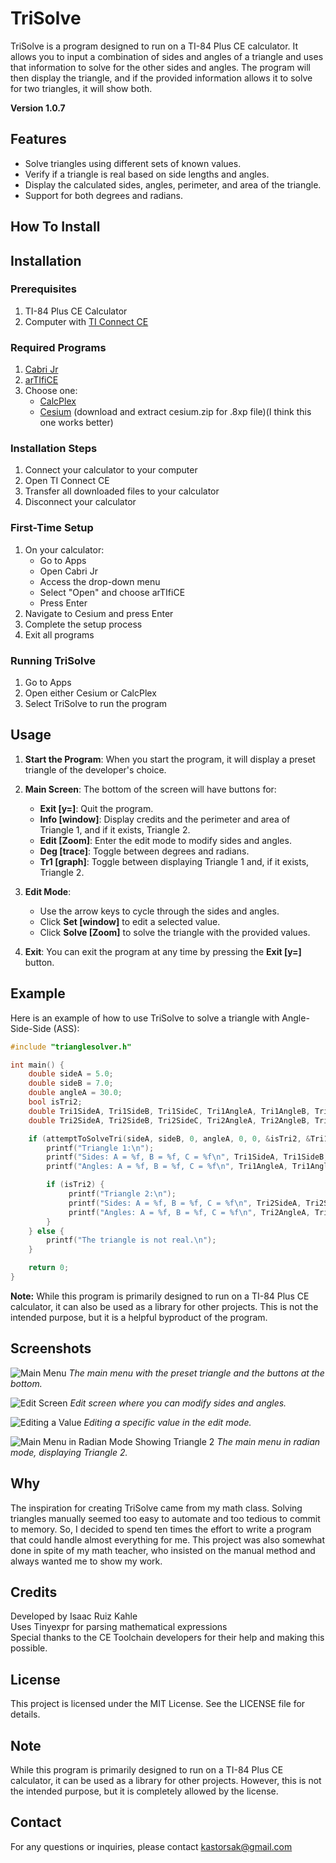 # TriSolve

TriSolve is a program designed to run on a TI-84 Plus CE calculator. It allows you to input a combination of sides and angles of a triangle and uses that information to solve for the other sides and angles. The program will then display the triangle, and if the provided information allows it to solve for two triangles, it will show both.

**Version 1.0.7**

## Features

- Solve triangles using different sets of known values.
- Verify if a triangle is real based on side lengths and angles.
- Display the calculated sides, angles, perimeter, and area of the triangle.
- Support for both degrees and radians.

## How To Install

## Installation

### Prerequisites
1. TI-84 Plus CE Calculator
2. Computer with [TI Connect CE](https://education.ti.com/en/products/computer-software/ti-connect-ce-sw)

### Required Programs
1. [Cabri Jr](https://education.ti.com/en/software/details/en/0549ed0d87e54e20aa2baa740269c229/83cabrijr)
2. [arTIfiCE](https://github.com/YvanTT/arTIfiCE/releases/download/v1.2/arTIfiCE.8xv)
3. Choose one:
    - [CalcPlex](https://calcplex.com/ti84plusce-jailbreak-tutorial/)
    - [Cesium](https://github.com/mateoconlechuga/cesium/releases) (download and extract cesium.zip for .8xp file)(I think this one works better)

### Installation Steps
1. Connect your calculator to your computer
2. Open TI Connect CE
3. Transfer all downloaded files to your calculator
4. Disconnect your calculator

### First-Time Setup
1. On your calculator:
    - Go to Apps
    - Open Cabri Jr
    - Access the drop-down menu
    - Select "Open" and choose arTIfiCE
    - Press Enter
2. Navigate to Cesium and press Enter
3. Complete the setup process
4. Exit all programs

### Running TriSolve
1. Go to Apps
2. Open either Cesium or CalcPlex
3. Select TriSolve to run the program


## Usage

1. **Start the Program**: When you start the program, it will display a preset triangle of the developer's choice.
2. **Main Screen**: The bottom of the screen will have buttons for:
    - **Exit [y=]**: Quit the program.
    - **Info [window]**: Display credits and the perimeter and area of Triangle 1, and if it exists, Triangle 2.
    - **Edit [Zoom]**: Enter the edit mode to modify sides and angles.
    - **Deg [trace]**: Toggle between degrees and radians.
    - **Tr1 [graph]**: Toggle between displaying Triangle 1 and, if it exists, Triangle 2.

3. **Edit Mode**:
    - Use the arrow keys to cycle through the sides and angles.
    - Click **Set [window]** to edit a selected value.
    - Click **Solve [Zoom]** to solve the triangle with the provided values.

4. **Exit**: You can exit the program at any time by pressing the **Exit [y=]** button.

## Example

Here is an example of how to use TriSolve to solve a triangle with Angle-Side-Side (ASS):

```c
#include "trianglesolver.h"

int main() {
    double sideA = 5.0;
    double sideB = 7.0;
    double angleA = 30.0;
    bool isTri2;
    double Tri1SideA, Tri1SideB, Tri1SideC, Tri1AngleA, Tri1AngleB, Tri1AngleC;
    double Tri2SideA, Tri2SideB, Tri2SideC, Tri2AngleA, Tri2AngleB, Tri2AngleC;

    if (attemptToSolveTri(sideA, sideB, 0, angleA, 0, 0, &isTri2, &Tri1SideA, &Tri1SideB, &Tri1SideC, &Tri1AngleA, &Tri1AngleB, &Tri1AngleC, &Tri2SideA, &Tri2SideB, &Tri2SideC, &Tri2AngleA, &Tri2AngleB, &Tri2AngleC)) {
        printf("Triangle 1:\n");
        printf("Sides: A = %f, B = %f, C = %f\n", Tri1SideA, Tri1SideB, Tri1SideC);
        printf("Angles: A = %f, B = %f, C = %f\n", Tri1AngleA, Tri1AngleB, Tri1AngleC);

        if (isTri2) {
             printf("Triangle 2:\n");
             printf("Sides: A = %f, B = %f, C = %f\n", Tri2SideA, Tri2SideB, Tri2SideC);
             printf("Angles: A = %f, B = %f, C = %f\n", Tri2AngleA, Tri2AngleB, Tri2AngleC);
        }
    } else {
        printf("The triangle is not real.\n");
    }

    return 0;
}
```

**Note:** While this program is primarily designed to run on a TI-84 Plus CE calculator, it can also be used as a library for other projects. This is not the intended purpose, but it is a helpful byproduct of the program.

## Screenshots
![Main Menu](screenshots/mainmenu.png)
*The main menu with the preset triangle and the buttons at the bottom.*

![Edit Screen](screenshots/editscreen.png)
*Edit screen where you can modify sides and angles.*

![Editing a Value](screenshots/editingAValue.png)
*Editing a specific value in the edit mode.*

![Main Menu in Radian Mode Showing Triangle 2](screenshots/mainmenuButInRadModeAndShowingTri2.png)
*The main menu in radian mode, displaying Triangle 2.*

## Why

The inspiration for creating TriSolve came from my math class. Solving triangles manually seemed too easy to automate and too tedious to commit to memory. So, I decided to spend ten times the effort to write a program that could handle almost everything for me. This project was also somewhat done in spite of my math teacher, who insisted on the manual method and always wanted me to show my work.


## Credits

Developed by Isaac Ruiz Kahle  
Uses Tinyexpr for parsing mathematical expressions  
Special thanks to the CE Toolchain developers for their help and making this possible.

## License

This project is licensed under the MIT License. See the LICENSE file for details.

## Note

While this program is primarily designed to run on a TI-84 Plus CE calculator, it can be used as a library for other projects. However, this is not the intended purpose, but it is completely allowed by the license.

## Contact

For any questions or inquiries, please contact kastorsak@gmail.com
